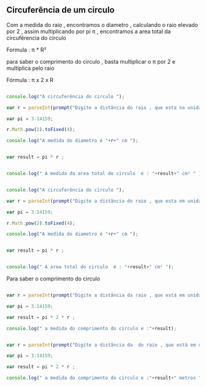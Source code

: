 ## Circuferência de um circulo 


<p> Com a medida do raio , encontramos o diametro , calculando o raio elevado por 2 , assim multiplicando por pi π , encontramos a area total da circufêrencia do circulo   </p>

<p> Formula : π * R² </p>

<p> para saber o comprimento do circulo , basta multiplicar o π por 2 e multiplica pelo raio </p>

<p> Fórmula : π x 2 x R </p>

```javascript

console.log("A circuferência do circulo ");

var r = parseInt(prompt("Digite a distância do raio , que esta na unidade de medida cm (centimetro) : ") ;

var pi = 3.14159;

r.Math.pow(2).toFixed(4);

console.log("A medida do diametro é "+r+" cm ");


var result = pi * r ; 


console.log(" A medida da area total do circulo  é : "+result+" cm² " );


```


```javascript

console.log("A circuferência do circulo ");

var r = parseInt(prompt("Digite a distância do raio , que esta em unidade de medida cm ( centimetro ): ") ;

var pi = 3.14159;

r.Math.pow(2).toFixed(4);

console.log("A medida do diametro é "+r+" cm ");


var result = pi * r ; 


console.log(" A area total do circulo  é : "+result+" cm² ");


```





</p> Para saber o comprimento do circulo </p>

```javascript 

var r = parseInt(prompt("Digite a distância da raio , que está em unidade de medida cm ( centimetros ) : ");

var pi = 3.14159;

var result = pi * 2 * r ;

console.log(" a medida do comprimento do circulo e :"+result);


```


```javascript 

var r = parseInt(prompt("Digite a distância da  do raio , que está em unidade de medida em metros : ");

var pi = 3.14159;

var result = pi * 2 * r ;

console.log(" a medida do comprimento do circulo e :"+result+" metros ");


```
